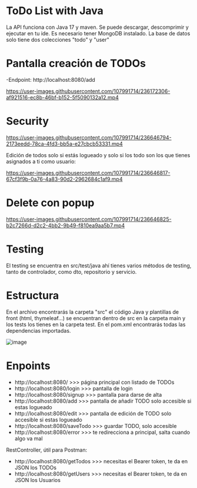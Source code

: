 # ToDo List with Java

La API funciona con Java 17 y maven. Se puede descargar, descomprimir y ejecutar en tu ide. Es necesario tener MongoDB instalado.
La base de datos solo tiene dos colecciones "todo" y "user"

# Pantalla creación de TODOs

-Endpoint: http://localhost:8080/add

https://user-images.githubusercontent.com/107991714/236172306-af921516-ec8b-46bf-b152-5f5090132a12.mp4

# Security

https://user-images.githubusercontent.com/107991714/236646794-2173eedd-78ca-4fd3-bb5a-e27cbcb53331.mp4

Edición de todos solo si estás logueado y solo si los todo son los que tienes asignados a ti como usuario:

https://user-images.githubusercontent.com/107991714/236646817-67cf3f9b-0a76-4a83-90d2-2962684c1af9.mp4

# Delete con popup

https://user-images.githubusercontent.com/107991714/236646825-b2c7266d-d2c2-4bb2-9b49-f810ea9aa5b7.mp4

# Testing

El testing se encuentra en src/test/java ahí tienes varios métodos de testing, tanto de controlador, como dto, repositorio y servicio.

# Estructura

En el archivo encontrarás la carpeta "src" el código Java y plantillas de front (html, thymeleaf...) se encuentran dentro de src en la carpeta main y los tests los tienes en la carpeta test. En el pom.xml encontrarás todas las dependencias importadas.

![image](https://user-images.githubusercontent.com/107991714/236687564-b1e8432b-c873-419c-a4bd-bdf591bb546c.png)

# Enpoints

- http://localhost:8080/  >>> página principal con listado de TODOs
- http://localhost:8080/login  >>> pantalla de login
- http://localhost:8080/signup  >>> pantalla para darse de alta
- http://localhost:8080/add   >>> pantalla de añadir TODO solo accesible si estas logueado
- http://localhost:8080/edit   >>> pantalla de edición de TODO solo accesible si estas logueado
- http://localhost:8080/saveTodo  >>> guardar TODO, solo accesible 
- http://localhost:8080/error   >>> te redirecciona a principal, salta cuando algo va mal

RestController, útil para Postman:

- http://localhost:8080/getTodos  >>> necesitas el Bearer token, te da en JSON los TODOs
- http://localhost:8080/getUsers  >>> necesitas el Bearer token, te da en JSON los Usuarios


